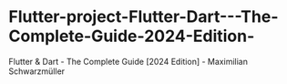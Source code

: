 # Flutter-project-Flutter-Dart---The-Complete-Guide-2024-Edition-
Flutter &amp; Dart - The Complete Guide [2024 Edition] - Maximilian Schwarzmüller

